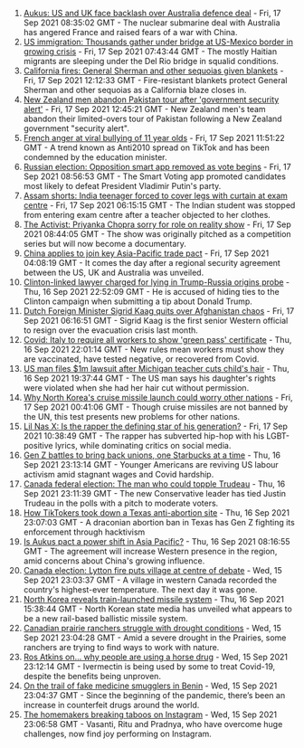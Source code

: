 1. [Aukus: US and UK face backlash over Australia defence deal](https://www.bbc.co.uk/news/world-58592613?at_medium=RSS&at_campaign=KARANGA) - Fri, 17 Sep 2021 08:35:02 GMT - The nuclear submarine deal with Australia has angered France and raised fears of a war with China.
2. [US immigration: Thousands gather under bridge at US-Mexico border in growing crisis](https://www.bbc.co.uk/news/world-us-canada-58593632?at_medium=RSS&at_campaign=KARANGA) - Fri, 17 Sep 2021 07:43:44 GMT - The mostly Haitian migrants are sleeping under the Del Rio bridge in squalid conditions.
3. [California fires: General Sherman and other sequoias given blankets](https://www.bbc.co.uk/news/world-us-canada-58592376?at_medium=RSS&at_campaign=KARANGA) - Fri, 17 Sep 2021 12:12:33 GMT - Fire-resistant blankets protect General Sherman and other sequoias as a California blaze closes in.
4. [New Zealand men abandon Pakistan tour after 'government security alert'](https://www.bbc.co.uk/sport/cricket/58596722?at_medium=RSS&at_campaign=KARANGA) - Fri, 17 Sep 2021 12:45:21 GMT - New Zealand men's team abandon their limited-overs tour of Pakistan following a New Zealand government "security alert".
5. [French anger at viral bullying of 11 year olds](https://www.bbc.co.uk/news/world-europe-58595288?at_medium=RSS&at_campaign=KARANGA) - Fri, 17 Sep 2021 11:51:22 GMT - A trend known as Anti2010 spread on TikTok and has been condemned by the education minister.
6. [Russian election: Opposition smart app removed as vote begins](https://www.bbc.co.uk/news/world-europe-58593940?at_medium=RSS&at_campaign=KARANGA) - Fri, 17 Sep 2021 08:56:53 GMT - The Smart Voting app promoted candidates most likely to defeat President Vladimir Putin's party.
7. [Assam shorts: India teenager forced to cover legs with curtain at exam centre](https://www.bbc.co.uk/news/world-asia-india-58592986?at_medium=RSS&at_campaign=KARANGA) - Fri, 17 Sep 2021 06:15:15 GMT - The Indian student was stopped from entering exam centre after a teacher objected to her clothes.
8. [The Activist: Priyanka Chopra sorry for role on reality show](https://www.bbc.co.uk/news/newsbeat-58587699?at_medium=RSS&at_campaign=KARANGA) - Fri, 17 Sep 2021 08:44:05 GMT - The show was originally pitched as a competition series but will now become a documentary.
9. [China applies to join key Asia-Pacific trade pact](https://www.bbc.co.uk/news/business-58579832?at_medium=RSS&at_campaign=KARANGA) - Fri, 17 Sep 2021 04:08:19 GMT - It comes the day after a regional security agreement between the US, UK and Australia was unveiled.
10. [Clinton-linked lawyer charged for lying in Trump-Russia origins probe](https://www.bbc.co.uk/news/world-us-canada-58591969?at_medium=RSS&at_campaign=KARANGA) - Thu, 16 Sep 2021 22:52:09 GMT - He is accused of hiding ties to the Clinton campaign when submitting a tip about Donald Trump.
11. [Dutch Foreign Minister Sigrid Kaag quits over Afghanistan chaos](https://www.bbc.co.uk/news/world-europe-58591939?at_medium=RSS&at_campaign=KARANGA) - Fri, 17 Sep 2021 06:16:51 GMT - Sigrid Kaag is the first senior Western official to resign over the evacuation crisis last month.
12. [Covid: Italy to require all workers to show 'green pass' certificate](https://www.bbc.co.uk/news/world-europe-58590187?at_medium=RSS&at_campaign=KARANGA) - Thu, 16 Sep 2021 22:01:14 GMT - New rules mean workers must show they are vaccinated, have tested negative, or recovered from Covid.
13. [US man files $1m lawsuit after Michigan teacher cuts child's hair](https://www.bbc.co.uk/news/world-us-canada-58591006?at_medium=RSS&at_campaign=KARANGA) - Thu, 16 Sep 2021 19:37:44 GMT - The US man says his daughter's rights were violated when she had her hair cut without permission.
14. [Why North Korea's cruise missile launch could worry other nations](https://www.bbc.co.uk/news/world-asia-58592308?at_medium=RSS&at_campaign=KARANGA) - Fri, 17 Sep 2021 00:41:06 GMT - Though cruise missiles are not banned by the UN, this test presents new problems for other nations.
15. [Lil Nas X: Is the rapper the defining star of his generation?](https://www.bbc.co.uk/news/entertainment-arts-58583320?at_medium=RSS&at_campaign=KARANGA) - Fri, 17 Sep 2021 10:38:49 GMT - The rapper has subverted hip-hop with his LGBT-positive lyrics, while dominating critics on social media.
16. [Gen Z battles to bring back unions, one Starbucks at a time](https://www.bbc.co.uk/news/business-58540250?at_medium=RSS&at_campaign=KARANGA) - Thu, 16 Sep 2021 23:13:14 GMT - Younger Americans are reviving US labour activism amid stagnant wages and Covid hardship.
17. [Canada federal election: The man who could topple Trudeau](https://www.bbc.co.uk/news/world-us-canada-58587402?at_medium=RSS&at_campaign=KARANGA) - Thu, 16 Sep 2021 23:11:39 GMT - The new Conservative leader has tied Justin Trudeau in the polls with a pitch to moderate voters.
18. [How TikTokers took down a Texas anti-abortion site](https://www.bbc.co.uk/news/world-us-canada-58577039?at_medium=RSS&at_campaign=KARANGA) - Thu, 16 Sep 2021 23:07:03 GMT - A draconian abortion ban in Texas has Gen Z fighting its enforcement through hacktivism
19. [Is Aukus pact a power shift in Asia Pacific?](https://www.bbc.co.uk/news/world-asia-58540808?at_medium=RSS&at_campaign=KARANGA) - Thu, 16 Sep 2021 08:16:55 GMT - The agreement will increase Western presence in the region, amid concerns about China's growing influence.
20. [Canada election: Lytton fire puts village at centre of debate](https://www.bbc.co.uk/news/world-us-canada-58549880?at_medium=RSS&at_campaign=KARANGA) - Wed, 15 Sep 2021 23:03:37 GMT - A village in western Canada recorded the country's highest-ever temperature. The next day it was gone.
21. [North Korea reveals train-launched missile system](https://www.bbc.co.uk/news/world-58588272?at_medium=RSS&at_campaign=KARANGA) - Thu, 16 Sep 2021 15:38:44 GMT - North Korean state media has unveiled what appears to be a new rail-based ballistic missile system.
22. [Canadian prairie ranchers struggle with drought conditions](https://www.bbc.co.uk/news/world-us-canada-58573877?at_medium=RSS&at_campaign=KARANGA) - Wed, 15 Sep 2021 23:04:28 GMT - Amid a severe drought in the Prairies, some ranchers are trying to find ways to work with nature.
23. [Ros Atkins on... why people are using a horse drug](https://www.bbc.co.uk/news/world-58569849?at_medium=RSS&at_campaign=KARANGA) - Wed, 15 Sep 2021 23:12:14 GMT - Ivermectin is being used by some to treat Covid-19, despite the benefits being unproven.
24. [On the trail of fake medicine smugglers in Benin](https://www.bbc.co.uk/news/world-africa-58577421?at_medium=RSS&at_campaign=KARANGA) - Wed, 15 Sep 2021 23:04:37 GMT - Since the beginning of the pandemic, there’s been an increase in counterfeit drugs around the world.
25. [The homemakers breaking taboos on Instagram](https://www.bbc.co.uk/news/world-asia-india-58543401?at_medium=RSS&at_campaign=KARANGA) - Wed, 15 Sep 2021 23:06:58 GMT - Vasanti, Ritu and Pradnya, who have overcome huge challenges, now find joy performing on Instagram.
